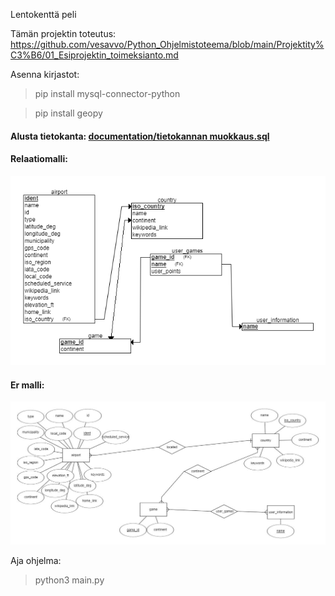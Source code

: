 Lentokenttä peli


Tämän projektin toteutus: https://github.com/vesavvo/Python_Ohjelmistoteema/blob/main/Projektity%C3%B6/01_Esiprojektin_toimeksianto.md


Asenna kirjastot:
> pip install mysql-connector-python

> pip install geopy


#### Alusta tietokanta:  [documentation/tietokannan muokkaus.sql](https://github.com/andrew-karppinen/Lentokonepeli/blob/main/documentation/tietokannan%20muokkaus.sql)

#### Relaatiomalli:
![kuva](https://github.com/andrew-karppinen/Lentokonepeli/blob/main/documentation/relaatiomalli.png)


#### Er malli:
![kuva](https://github.com/andrew-karppinen/Lentokonepeli/blob/main/documentation/er%20malli.jpg)

Aja ohjelma:
> python3 main.py
